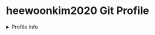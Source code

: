 <h1>heewoonkim2020 Git Profile</h1>
<details>
  <summary>Profile Info</summary>
  - <b>Username</b>: heewoonkim2020<br>
  - <b>Pronoun</b>: he, him<br>
  - <b>Preferred Code Editor</b>: Visual Studio Code
</details>

